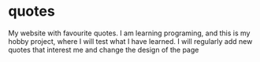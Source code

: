 # quotes
My website with favourite quotes. I am learning programing, and this is my hobby project, where  I will test what I have learned. I will regularly add new quotes that interest me and change the design of the page
